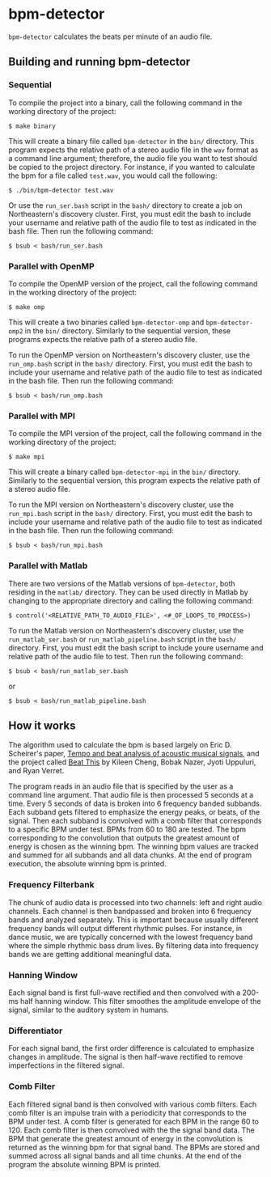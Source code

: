 # bpm-detector

`bpm-detector` calculates the beats per minute of an audio file.

## Building and running bpm-detector

### Sequential

To compile the project into a binary, call the following command in the working directory of the project:

    $ make binary

This will create a binary file called `bpm-detector` in the `bin/` directory. This program expects the relative path of a stereo audio file in the `wav` format as a command line argument; therefore, the audio file you want to test should be copied to the project directory. For instance, if you wanted to calculate the bpm for a file called `test.wav`, you would call the following:

    $ ./bin/bpm-detector test.wav

Or use the `run_ser.bash` script in the `bash/` directory to create a job on Northeastern's discovery cluster. First, you must edit the bash to include your username and relative path of the audio file to test as indicated in the bash file. Then run the following command:

    $ bsub < bash/run_ser.bash

### Parallel with OpenMP

To compile the OpenMP version of the project, call the following command in the working directory of the project:

    $ make omp

This will create a two binaries called `bpm-detector-omp` and `bpm-detector-omp2` in the `bin/` directory. Similarly to the sequential version, these programs expects the relative path of a stereo audio file.

To run the OpenMP version on Northeastern's discovery cluster, use the `run_omp.bash` script in the `bash/` directory. First, you must edit the bash to include your username and relative path of the audio file to test as indicated in the bash file. Then run the following command:

    $ bsub < bash/run_omp.bash

### Parallel with MPI

To compile the MPI version of the project, call the following command in the working directory of the project:

    $ make mpi

This will create a binary called `bpm-detector-mpi` in the `bin/` directory. Similarly to the sequential version, this program expects the relative path of a stereo audio file.

To run the MPI version on Northeastern's discovery cluster, use the `run_mpi.bash` script in the `bash/` directory. First, you must edit the bash to include your username and relative path of the audio file to test as indicated in the bash file. Then run the following command:

    $ bsub < bash/run_mpi.bash

### Parallel with Matlab

There are two versions of the Matlab versions of `bpm-detector`, both residing in the `matlab/` directory. They can be used directly in Matlab by changing to the appropriate directory and calling the following command:

    $ control('<RELATIVE_PATH_TO_AUDIO_FILE>', <#_OF_LOOPS_TO_PROCESS>)

To run the Matlab version on Northeastern's discovery cluster, use the `run_matlab_ser.bash` or `run_matlab_pipeline.bash` script in the `bash/` directory. First, you must edit the bash script to include youre username and relative path of the audio file to test. Then run the following command:

    $ bsub < bash/run_matlab_ser.bash

or 

    $ bsub < bash/run_matlab_pipeline.bash 


## How it works

The algorithm used to calculate the bpm is based largely on Eric D. Scheirer's paper, [Tempo and beat analysis of acoustic musical signals](http://www.iro.umontreal.ca/~pift6080/H09/documents/papers/scheirer_jasa.pdf), and the project called [Beat This](https://www.clear.rice.edu/elec301/Projects01/beat_sync/index.html) by Kileen Cheng, Bobak Nazer, Jyoti Uppuluri, and Ryan Verret.

The program reads in an audio file that is specified by the user as a command line argument. That audio file is then processed 5 seconds at a time. Every 5 seconds of data is broken into 6 frequency banded subbands. Each subband gets filtered to emphasize the energy peaks, or beats, of the signal. Then each subband is convolved with a comb filter that corresponds to a specific BPM under test. BPMs from 60 to 180 are tested. The bpm corresponding to the convolution that outputs the greatest amount of energy is chosen as the winning bpm. The winning bpm values are tracked and summed for all subbands and all data chunks. At the end of program execution, the absolute winning bpm is printed.

### Frequency Filterbank

The chunk of audio data is processed into two channels: left and right audio channels. Each channel is then bandpassed and broken into 6 frequency bands and analyzed separately. This is important because usually different frequency bands will output different rhythmic pulses. For instance, in dance music, we are typically concerned with the lowest frequency band where the simple rhythmic bass drum lives. By filtering data into frequency bands we are getting additional meaningful data.

### Hanning Window

Each signal band is first full-wave rectified and then convolved with a 200-ms half hanning window. This filter smoothes the amplitude envelope of the signal, similar to the auditory system in humans.

### Differentiator

For each signal band, the first order difference is calculated to emphasize changes in amplitude. The signal is then half-wave rectified to remove imperfections in the filtered signal.

### Comb Filter

Each filtered signal band is then convolved with various comb filters. Each comb filter is an impulse train with a periodicity that corresponds to the BPM under test. A comb filter is generated for each BPM in the range 60 to 120. Each comb filter is then convolved with the the signal band data. The BPM that generate the greatest amount of energy in the convolution is returned as the winning bpm for that signal band. The BPMs are stored and summed across all signal bands and all time chunks. At the end of the program the absolute winning BPM is printed.



